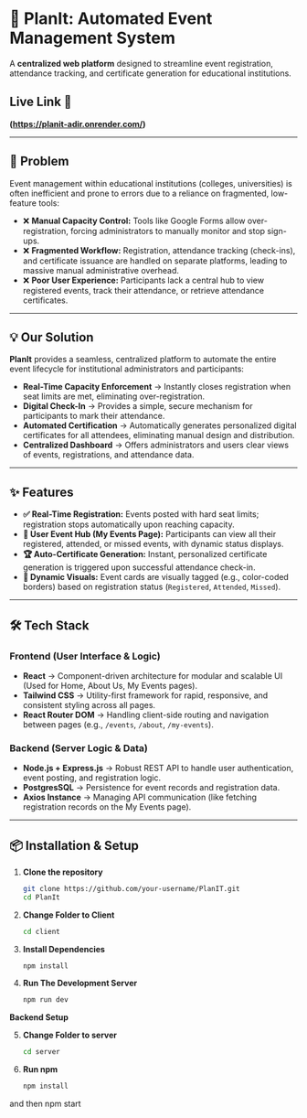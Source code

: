 # 📅 PlanIt: Automated Event Management System

A **centralized web platform** designed to streamline event registration, attendance tracking, and certificate generation for educational institutions.

## Live Link 🔗
**(https://planit-adir.onrender.com/)**

---

## 🚨 Problem

Event management within educational institutions (colleges, universities) is often inefficient and prone to errors due to a reliance on fragmented, low-feature tools:

- ❌ **Manual Capacity Control:** Tools like Google Forms allow over-registration, forcing administrators to manually monitor and stop sign-ups.
- ❌ **Fragmented Workflow:** Registration, attendance tracking (check-ins), and certificate issuance are handled on separate platforms, leading to massive manual administrative overhead.
- ❌ **Poor User Experience:** Participants lack a central hub to view registered events, track their attendance, or retrieve attendance certificates.

---

## 💡 Our Solution

**PlanIt** provides a seamless, centralized platform to automate the entire event lifecycle for institutional administrators and participants:

- **Real-Time Capacity Enforcement** → Instantly closes registration when seat limits are met, eliminating over-registration.
- **Digital Check-In** → Provides a simple, secure mechanism for participants to mark their attendance.
- **Automated Certification** → Automatically generates personalized digital certificates for all attendees, eliminating manual design and distribution.
- **Centralized Dashboard** → Offers administrators and users clear views of events, registrations, and attendance data.

---

## ✨ Features

- **✅ Real-Time Registration:** Events posted with hard seat limits; registration stops automatically upon reaching capacity.
- **👤 User Event Hub (My Events Page):** Participants can view all their registered, attended, or missed events, with dynamic status displays.
- **🏆 Auto-Certificate Generation:** Instant, personalized certificate generation is triggered upon successful attendance check-in.
- **🎨 Dynamic Visuals:** Event cards are visually tagged (e.g., color-coded borders) based on registration status (`Registered`, `Attended`, `Missed`).

---

## 🛠️ Tech Stack

### Frontend (User Interface & Logic)

- **React** → Component-driven architecture for modular and scalable UI (Used for Home, About Us, My Events pages).
- **Tailwind CSS** → Utility-first framework for rapid, responsive, and consistent styling across all pages.
- **React Router DOM** → Handling client-side routing and navigation between pages (e.g., `/events`, `/about`, `/my-events`).

### Backend (Server Logic & Data)

- **Node.js + Express.js** → Robust REST API to handle user authentication, event posting, and registration logic.
- **PostgresSQL** → Persistence for event records and registration data.
- **Axios Instance** → Managing API communication (like fetching registration records on the My Events page).

---

## 📦 Installation & Setup

1. **Clone the repository**
   ```bash
   git clone https://github.com/your-username/PlanIT.git
   cd PlanIt

2. **Change Folder to Client**
    ```bash
    cd client

3. **Install Dependencies**
    ```bash
    npm install

4. **Run The Development Server**
    ```bash
    npm run dev

**Backend Setup**

5. **Change Folder to server**
    ```bash
    cd server

6. **Run npm**
    ```bash
    npm install

and then
    npm start
